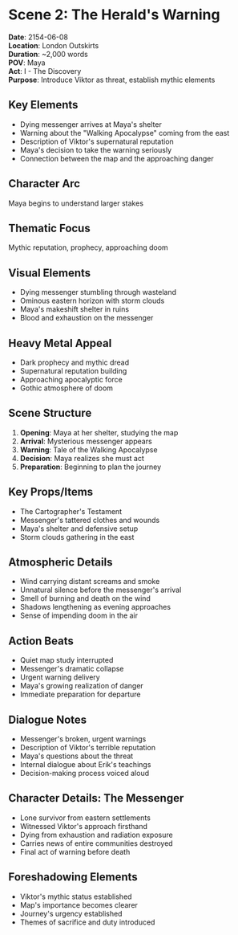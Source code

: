 # Scene 2: The Herald's Warning

**Date**: 2154-06-08  
**Location**: London Outskirts  
**Duration**: ~2,000 words  
**POV**: Maya  
**Act**: I - The Discovery  
**Purpose**: Introduce Viktor as threat, establish mythic elements  

## Key Elements
- Dying messenger arrives at Maya's shelter
- Warning about the "Walking Apocalypse" coming from the east
- Description of Viktor's supernatural reputation
- Maya's decision to take the warning seriously
- Connection between the map and the approaching danger

## Character Arc
Maya begins to understand larger stakes

## Thematic Focus
Mythic reputation, prophecy, approaching doom

## Visual Elements
- Dying messenger stumbling through wasteland
- Ominous eastern horizon with storm clouds
- Maya's makeshift shelter in ruins
- Blood and exhaustion on the messenger

## Heavy Metal Appeal
- Dark prophecy and mythic dread
- Supernatural reputation building
- Approaching apocalyptic force
- Gothic atmosphere of doom

## Scene Structure
1. **Opening**: Maya at her shelter, studying the map
2. **Arrival**: Mysterious messenger appears
3. **Warning**: Tale of the Walking Apocalypse
4. **Decision**: Maya realizes she must act
5. **Preparation**: Beginning to plan the journey

## Key Props/Items
- The Cartographer's Testament
- Messenger's tattered clothes and wounds
- Maya's shelter and defensive setup
- Storm clouds gathering in the east

## Atmospheric Details
- Wind carrying distant screams and smoke
- Unnatural silence before the messenger's arrival
- Smell of burning and death on the wind
- Shadows lengthening as evening approaches
- Sense of impending doom in the air

## Action Beats
- Quiet map study interrupted
- Messenger's dramatic collapse
- Urgent warning delivery
- Maya's growing realization of danger
- Immediate preparation for departure

## Dialogue Notes
- Messenger's broken, urgent warnings
- Description of Viktor's terrible reputation
- Maya's questions about the threat
- Internal dialogue about Erik's teachings
- Decision-making process voiced aloud

## Character Details: The Messenger
- Lone survivor from eastern settlements
- Witnessed Viktor's approach firsthand
- Dying from exhaustion and radiation exposure
- Carries news of entire communities destroyed
- Final act of warning before death

## Foreshadowing Elements
- Viktor's mythic status established
- Map's importance becomes clearer
- Journey's urgency established
- Themes of sacrifice and duty introduced
